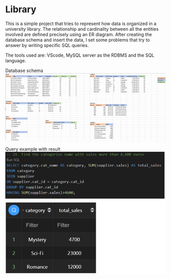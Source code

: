 # Library
  
This is a simple project that tries to represent how data is organized in a university library. The relationship and cardinality between all the entities involved are defined precisely using an ER diagram. After creating the database schema and insert the data, I set some problems that try to answer by writing specific SQL queries. 

The tools used are: VScode, MySQL server as the RDBMS and the SQL language.

Database schema
![](images/Schema_DB.PNG)

Query example with result
![](images/example.png)
